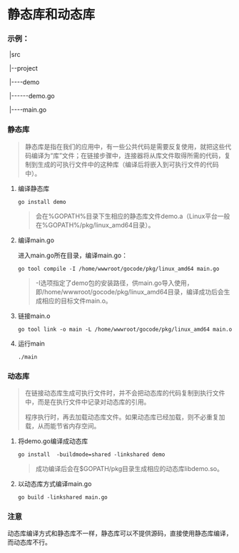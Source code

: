 # 静态库和动态库

### 示例：

​	|src

​	|--project

​	|----demo

​	|------demo.go

​	|----main.go

### 静态库

> 静态库是指在我们的应用中，有一些公共代码是需要反复使用，就把这些代码编译为“库”文件；在链接步骤中，连接器将从库文件取得所需的代码，复制到生成的可执行文件中的这种库（编译后将嵌入到可执行文件的代码中）。

1. 编译静态库

   `go install demo`

   > 会在%GOPATH%目录下生相应的静态库文件demo.a（Linux平台一般在%GOPATH%/pkg/linux_amd64目录）。

2. 编译main.go

   进入main.go所在目录，编译main.go：

   `go tool compile -I /home/wwwroot/gocode/pkg/linux_amd64 main.go`

   > -I选项指定了demo包的安装路径，供main.go导入使用，即/home/wwwroot/gocode/pkg/linux_amd64目录，编译成功后会生成相应的目标文件main.o。

3. 链接main.o

   `go tool link -o main -L /home/wwwroot/gocode/pkg/linux_amd64 main.o`

4. 运行main

   `./main`

### 动态库

> 在链接动态库生成可执行文件时，并不会把动态库的代码复制到执行文件中，而是在执行文件中记录对动态库的引用。
>
> 程序执行时，再去加载动态库文件。如果动态库已经加载，则不必重复加载，从而能节省内存空间。

1. 将demo.go编译成动态库

   `go install  -buildmode=shared -linkshared demo`

   > 成功编译后会在$GOPATH/pkg目录生成相应的动态库libdemo.so。

2. 以动态库方式编译main.go

   `go build -linkshared main.go	`

### 注意

动态库编译方式和静态库不一样，静态库可以不提供源码，直接使用静态库编译，而动态库不行。